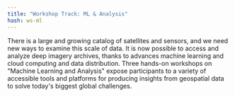 ```yaml
---
title: "Workshop Track: ML & Analysis"
hash: ws-ml
---
```


There is a large and growing catalog of satellites and sensors, and we need new ways to examine this scale of data. It is now possible to access and analyze deep imagery archives, thanks to advances machine learning and cloud computing and data distribution. Three hands-on workshops on "Machine Learning and Analysis" expose participants to a variety of accessible tools and platforms for producing insights from geospatial data to solve today's biggest global challenges.
